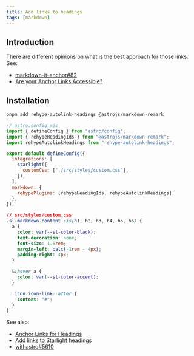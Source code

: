 ```yaml
---
title: Add links to headings
tags: [markdown]
---
```


## Introduction

There are different opinions on what is the best approach for those links. See:

- [markdown-it-anchor#82](https://github.com/valeriangalliat/markdown-it-anchor/issues/82#issuecomment-788268457)
- [Are your Anchor Links Accessible?](https://amberwilson.co.uk/blog/are-your-anchor-links-accessible/)

## Installation

```bash title="Instal dependencies…"
pnpm add rehype-autolink-headings @astrojs/markdown-remark
```

```js
// astro.config.mjs
import { defineConfig } from "astro/config";
import { rehypeHeadingIds } from "@astrojs/markdown-remark";
import rehypeAutolinkHeadings from "rehype-autolink-headings";

export default defineConfig({
  integrations: [
    starlight({
      customCss: ["./src/styles/custom.css"],
    }),
  ],
  markdown: {
    rehypePlugins: [rehypeHeadingIds, rehypeAutolinkHeadings],
  },
});
```

```css
// src/styles/custom.css
.sl-markdown-content :is(h1, h2, h3, h4, h5, h6) {
  a {
    color: var(--sl-color-black);
    text-decoration: none;
    font-size: 1.5rem;
    margin-left: calc(-1rem - 4px);
    padding-right: 4px;
  }

  &:hover a {
    color: var(--sl-color-accent);
  }

  .icon.icon-link::after {
    content: "#";
  }
}
```

See also:

- [Anchor Links for Headings](https://github.com/withastro/starlight/discussions/1239)
- [Add links to Starlight headings](https://hideoo.dev/notes/starlight-heading-links)
- [withastro#5610](https://github.com/withastro/docs/pull/5610/files)
